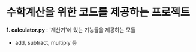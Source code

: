 # 수학계산을 위한 코드를 제공하는 프로젝트

**1. calculator.py** : '계산기'에 있는 기능들을 제공하는 모듈
- add, subtract, multiply 등
